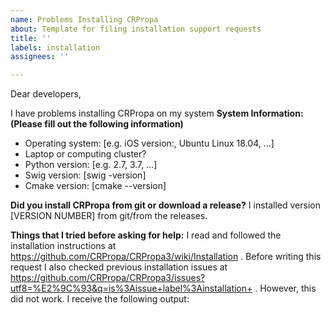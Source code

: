 ```yaml
---
name: Problems Installing CRPropa
about: Template for filing installation support requests
title: ''
labels: installation
assignees: ''

---
```


Dear developers,

I have problems installing CRPropa on my system
**System Information: (Please fill out the following information)**
 - Operating system: [e.g.  iOS version:,  Ubuntu Linux 18.04, ...]
 - Laptop or computing cluster?
 - Python version: [e.g. 2.7, 3.7, ...]
 - Swig version: [swig -version]
 - Cmake version: [cmake --version]

**Did you install CRPropa from git or download a release?**
I installed version [VERSION NUMBER] from git/from the releases.

**Things that I tried before asking for help:**
I read and followed the installation instructions at https://github.com/CRPropa/CRPropa3/wiki/Installation . Before writing this request I also checked previous installation issues at https://github.com/CRPropa/CRPropa3/issues?utf8=%E2%9C%93&q=is%3Aissue+label%3Ainstallation+ . However, this did not work. I receive the following output:
